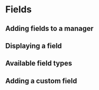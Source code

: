# Fields

## Adding fields to a manager

## Displaying a field

## Available field types

## Adding a custom field